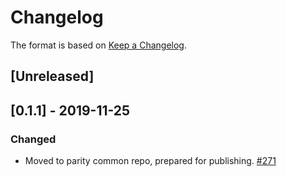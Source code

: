 # Changelog

The format is based on [Keep a Changelog].

[Keep a Changelog]: http://keepachangelog.com/en/1.0.0/

## [Unreleased]

## [0.1.1] - 2019-11-25
### Changed
- Moved to parity common repo, prepared for publishing. [#271](https://github.com/paritytech/parity-common/pull/271)
